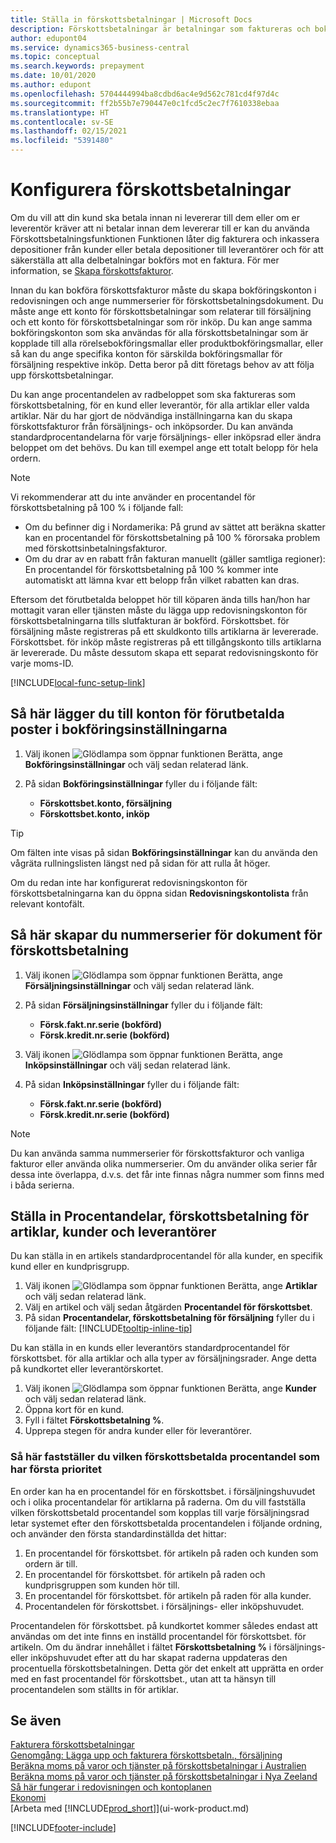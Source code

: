 ```yaml
---
title: Ställa in förskottsbetalningar | Microsoft Docs
description: Förskottsbetalningar är betalningar som faktureras och bokförs för en försäljnings- eller inköpsorder före slutfaktureringen. Du kan till exempel kräva en deposition innan du tillverkar artiklar mot order eller också kan du kräva betalning innan du levererar artiklar till en kund. Med hjälp av funktionen för förskottsbetalning kan du fakturera och inkassera depositioner från kunder eller betala depositioner till leverantörer. På så sätt kan du se till att alla betalningar bokförs mot en faktura.
author: edupont04
ms.service: dynamics365-business-central
ms.topic: conceptual
ms.search.keywords: prepayment
ms.date: 10/01/2020
ms.author: edupont
ms.openlocfilehash: 5704444994ba8cdbd6ac4e9d562c781cd4f97d4c
ms.sourcegitcommit: ff2b55b7e790447e0c1fcd5c2ec7f7610338ebaa
ms.translationtype: HT
ms.contentlocale: sv-SE
ms.lasthandoff: 02/15/2021
ms.locfileid: "5391480"
---
```

# <a name="set-up-prepayments"></a>Konfigurera förskottsbetalningar
Om du vill att din kund ska betala innan ni levererar till dem eller om er leverentör kräver att ni betalar innan dem levererar till er kan du använda Förskottsbetalningsfunktionen Funktionen låter dig fakturera och inkassera depositioner från kunder eller betala depositioner till leverantörer och för att säkerställa att alla delbetalningar bokförs mot en faktura. För mer information, se [Skapa förskottsfakturor](finance-how-to-create-prepayment-invoices.md).

Innan du kan bokföra förskottsfakturor måste du skapa bokföringskonton i redovisningen och ange nummerserier för förskottsbetalningsdokument. Du måste ange ett konto för förskottsbetalningar som relaterar till försäljning och ett konto för förskottsbetalningar som rör inköp. Du kan ange samma bokföringskonton som ska användas för alla förskottsbetalningar som är kopplade till alla rörelsebokföringsmallar eller produktbokföringsmallar, eller så kan du ange specifika konton för särskilda bokföringsmallar för försäljning respektive inköp. Detta beror på ditt företags behov av att följa upp förskottsbetalningar.  

Du kan ange procentandelen av radbeloppet som ska faktureras som förskottsbetalning, för en kund eller leverantör, för alla artiklar eller valda artiklar. När du har gjort de nödvändiga inställningarna kan du skapa förskottsfakturor från försäljnings- och inköpsorder. Du kan använda standardprocentandelarna för varje försäljnings- eller inköpsrad eller ändra beloppet om det behövs. Du kan till exempel ange ett totalt belopp för hela ordern.  

> [!NOTE]
> Vi rekommenderar att du inte använder en procentandel för förskottsbetalning på 100 % i följande fall:
> * Om du befinner dig i Nordamerika: På grund av sättet att beräkna skatter kan en procentandel för förskottsbetalning på 100 % förorsaka problem med förskottsinbetalningsfakturor.
> * Om du drar av en rabatt från fakturan manuellt (gäller samtliga regioner): En procentandel för förskottsbetalning på 100 % kommer inte automatiskt att lämna kvar ett belopp från vilket rabatten kan dras. 

Eftersom det förutbetalda beloppet hör till köparen ända tills han/hon har mottagit varan eller tjänsten måste du lägga upp redovisningskonton för förskottsbetalningarna tills slutfakturan är bokförd. Förskottsbet. för försäljning måste registreras på ett skuldkonto tills artiklarna är levererade. Förskottsbet. för inköp måste registreras på ett tillgångskonto tills artiklarna är levererade. Du måste dessutom skapa ett separat redovisningskonto för varje moms-ID.  

[!INCLUDE[local-func-setup-link](includes/local-func-setup-link.md)]

## <a name="to-add-prepayment-accounts-to-the-general-posting-setup"></a>Så här lägger du till konton för förutbetalda poster i bokföringsinställningarna  

1. Välj ikonen ![Glödlampa som öppnar funktionen Berätta](media/ui-search/search_small.png "Berätta vad du vill göra"), ange **Bokföringsinställningar** och välj sedan relaterad länk.
2. På sidan **Bokföringsinställningar** fyller du i följande fält:  

    - **Förskottsbet.konto, försäljning**  
    - **Förskottsbet.konto, inköp**  

> [!TIP]
> Om fälten inte visas på sidan **Bokföringsinställningar** kan du använda den vågräta rullningslisten längst ned på sidan för att rulla åt höger.  

Om du redan inte har konfigurerat redovisningskonton för förskottsbetalningarna kan du öppna sidan **Redovisningskontolista** från relevant kontofält.  

## <a name="to-set-up-number-series-for-prepayment-documents"></a>Så här skapar du nummerserier för dokument för förskottsbetalning  

1. Välj ikonen ![Glödlampa som öppnar funktionen Berätta](media/ui-search/search_small.png "Berätta vad du vill göra"), ange **Försäljningsinställningar** och välj sedan relaterad länk.
2. På sidan **Försäljningsinställningar** fyller du i följande fält:  

   - **Försk.fakt.nr.serie (bokförd)**
   - **Försk.kredit.nr.serie (bokförd)**

1. Välj ikonen ![Glödlampa som öppnar funktionen Berätta](media/ui-search/search_small.png "Berätta vad du vill göra"), ange **Inköpsinställningar** och välj sedan relaterad länk.
2. På sidan **Inköpsinställningar** fyller du i följande fält:

    - **Försk.fakt.nr.serie (bokförd)**
    - **Försk.kredit.nr.serie (bokförd)**

> [!NOTE]  
> Du kan använda samma nummerserier för förskottsfakturor och vanliga fakturor eller använda olika nummerserier. Om du använder olika serier får dessa inte överlappa, d.v.s. det får inte finnas några nummer som finns med i båda serierna.  

## <a name="to-set-up-prepayment-percentages-for-items-customers-and-vendors"></a>Ställa in Procentandelar, förskottsbetalning för artiklar, kunder och leverantörer  
Du kan ställa in en artikels standardprocentandel för alla kunder, en specifik kund eller en kundprisgrupp.  

1. Välj ikonen ![Glödlampa som öppnar funktionen Berätta](media/ui-search/search_small.png "Berätta vad du vill göra"), ange **Artiklar** och välj sedan relaterad länk.
2. Välj en artikel och välj sedan åtgärden **Procentandel för förskottsbet**.  
3. På sidan **Procentandelar, förskottsbetalning för försäljning** fyller du i följande fält: [!INCLUDE[tooltip-inline-tip](includes/tooltip-inline-tip_md.md)]

Du kan ställa in en kunds eller leverantörs standardprocentandel för förskottsbet. för alla artiklar och alla typer av försäljningsrader. Ange detta på kundkortet eller leverantörskortet.

1. Välj ikonen ![Glödlampa som öppnar funktionen Berätta](media/ui-search/search_small.png "Berätta vad du vill göra"), ange **Kunder** och välj sedan relaterad länk.
2. Öppna kort för en kund.
3. Fyll i fältet **Förskottsbetalning %**.
4. Upprepa stegen för andra kunder eller för leverantörer.  

### <a name="to-determine-which-prepayment-percentage-has-first-priority"></a>Så här fastställer du vilken förskottsbetalda procentandel som har första prioritet  

En order kan ha en procentandel för en förskottsbet. i försäljningshuvudet och i olika procentandelar för artiklarna på raderna. Om du vill fastställa vilken förskottsbetald procentandel som kopplas till varje försäljningsrad letar systemet efter den förskottsbetalda procentandelen i följande ordning, och använder den första standardinställda det hittar:  

1. En procentandel för förskottsbet. för artikeln på raden och kunden som ordern är till.  
2. En procentandel för förskottsbet. för artikeln på raden och kundprisgruppen som kunden hör till.  
3. En procentandel för förskottsbet. för artikeln på raden för alla kunder.  
4. Procentandelen för förskottsbet. i försäljnings- eller inköpshuvudet.  

Procentandelen för förskottsbet. på kundkortet kommer således endast att användas om det inte finns en inställd procentandel för förskottsbet. för artikeln. Om du ändrar innehållet i fältet **Förskottsbetalning %** i försäljnings- eller inköpshuvudet efter att du har skapat raderna uppdateras den procentuella förskottsbetalningen. Detta gör det enkelt att upprätta en order med en fast procentandel för förskottsbet., utan att ta hänsyn till procentandelen som ställts in för artiklar.

## <a name="see-also"></a>Se även  

[Fakturera förskottsbetalningar](finance-invoice-prepayments.md)  
[Genomgång: Lägga upp och fakturera förskottsbetaln., försäljning](walkthrough-setting-up-and-invoicing-sales-prepayments.md)  
[Beräkna moms på varor och tjänster på förskottsbetalningar i Australien](LocalFunctionality/Australia/how-to-calculate-goods-and-services-tax-on-prepayments.md)  
[Beräkna moms på varor och tjänster på förskottsbetalningar i Nya Zeeland](LocalFunctionality/NewZealand/how-to-calculate-goods-and-services-tax-on-prepayments.md)  
[Så här fungerar i redovisningen och kontoplanen](finance-general-ledger.md)  
[Ekonomi](finance.md)  
[Arbeta med [!INCLUDE[prod_short](includes/prod_short.md)]](ui-work-product.md)


[!INCLUDE[footer-include](includes/footer-banner.md)]
